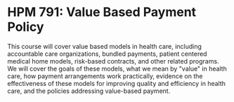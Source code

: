 # HPM 791: Value Based Payment Policy

This course will cover value based models in health care, including accountable care organizations, bundled payments, patient centered medical home models, risk-based contracts, and other related programs. We will cover the goals of these models, what we mean by "value" in health care, how payment arrangements work practically, evidence on the effectiveness of these models for improving quality and efficiency in health care, and the policies addressing value-based payment.